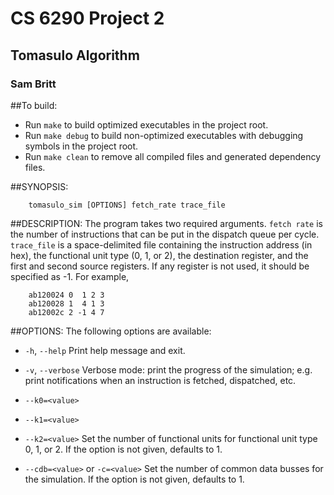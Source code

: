 CS 6290 Project 2
================
Tomasulo Algorithm
------------------------------------
### Sam Britt

##To build:

 - Run `make` to build optimized executables in the project root.
 - Run `make debug` to build non-optimized executables with debugging
   symbols in the project root.
 - Run `make clean` to remove all compiled files and generated
   dependency files.


##SYNOPSIS:

        tomasulo_sim [OPTIONS] fetch_rate trace_file

##DESCRIPTION:
  The program takes two required arguments. `fetch rate` is the number
  of instructions that can be put in the dispatch queue per cycle.
  `trace_file` is a space-delimited file containing the instruction
  address (in hex), the functional unit type (0, 1, or 2), the
  destination register, and the first and second source registers.  If
  any register is not used, it should be specified as -1. For example,

        ab120024 0  1 2 3
        ab120028 1  4 1 3
        ab12002c 2 -1 4 7

##OPTIONS:
  The following options are available:

  - `-h`, `--help`
      Print help message and exit.

  - `-v`, `--verbose`
      Verbose mode: print the progress of the simulation; e.g. print
      notifications when an instruction is fetched, dispatched, etc.

  - `--k0=<value>`
  - `--k1=<value>`
  - `--k2=<value>`
      Set the number of functional units for functional unit type 0,
      1, or 2. If the option is not given, defaults to 1.

  - `--cdb=<value>` or `-c=<value>`
      Set the number of common data busses for the simulation.  If the
      option is not given, defaults to 1.

